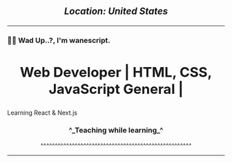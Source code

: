 ## **___<p align="center">Location: United States</p>___**

---

### 👋🏿 Wad Up..?, I'm wanescript.


## **<h2 align="center">Web Developer | HTML, CSS, JavaScript General | </h2>**

<p align:"center">Learning React & Next.js</p>

</div>

<h3 align="center">^_Teaching while learning_^</h3>

<p align="center">^^^^^^^^^^^^^^^^^^^^^^^^^^^^^^^^^^^^^^^^^^^^^^^^^^^^^</p>




---

